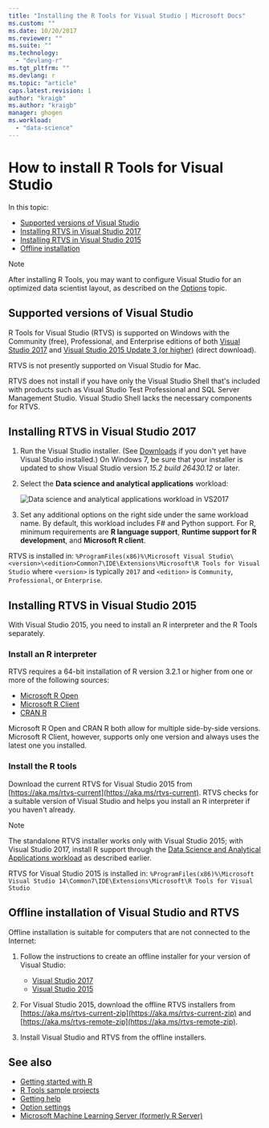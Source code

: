 ```yaml
---
title: "Installing the R Tools for Visual Studio | Microsoft Docs"
ms.custom: ""
ms.date: 10/20/2017
ms.reviewer: ""
ms.suite: ""
ms.technology: 
  - "devlang-r"
ms.tgt_pltfrm: ""
ms.devlang: r
ms.topic: "article"
caps.latest.revision: 1
author: "kraigb"
ms.author: "kraigb"
manager: ghogen
ms.workload: 
  - "data-science"
---
```


# How to install R Tools for Visual Studio

In this topic:

- [Supported versions of Visual Studio](#supported-versions-of-visual-studio)
- [Installing RTVS in Visual Studio 2017](#installing-rtvs-in-visual-studio-2017)
- [Installing RTVS in Visual Studio 2015](#installing-rtvs-in-visual-studio-2015)
- [Offline installation](#offline-installation-of-visual-studio-and-rtvs)

> [!Note]
> After installing R Tools, you may want to configure Visual Studio for an optimized data scientist layout, as described on the [Options](options.md) topic.

## Supported versions of Visual Studio

R Tools for Visual Studio (RTVS) is supported on Windows with the Community (free), Professional, and Enterprise editions of both [Visual Studio 2017](https://www.visualstudio.com/downloads/) and [Visual Studio 2015 Update 3 (or higher)](http://go.microsoft.com/fwlink/?LinkId=691129) (direct download).

RTVS is not presently supported on Visual Studio for Mac.

RTVS does not install if you have only the Visual Studio Shell that's included with products such as Visual Studio Test Professional and SQL Server Management Studio. Visual Studio Shell lacks the necessary components for RTVS.

## Installing RTVS in Visual Studio 2017

1. Run the Visual Studio installer. (See [Downloads](https://www.visualstudio.com/downloads/) if you don't yet have Visual Studio installed.) On Windows 7, be sure that your installer is updated to show Visual Studio version *15.2 build 26430.12* or later.

1. Select the **Data science and analytical applications** workload:

    ![Data science and analytical applications workload in VS2017](media/installation-data-science-workload.png)

1. Set any additional options on the right side under the same workload name. By default, this workload includes F# and Python support. For R, minimum requirements are **R language support**, **Runtime support for R development**, and **Microsoft R client**.

RTVS is installed in: `%ProgramFiles(x86)%\Microsoft Visual Studio\<version>\<edition>Common7\IDE\Extensions\Microsoft\R Tools for Visual Studio` where `<version>` is typically `2017` and `<edition>` is `Community`, `Professional`, or `Enterprise`.

## Installing RTVS in Visual Studio 2015

With Visual Studio 2015, you need to install an R interpreter and the R Tools separately.

### Install an R interpreter

RTVS requires a 64-bit installation of R version 3.2.1 or higher from one or more of the following sources:

- [Microsoft R Open](https://mran.microsoft.com/download/)
- [Microsoft R Client](/machine-learning-server/r-client/what-is-microsoft-r-client)
- [CRAN R](https://cran.r-project.org/bin/windows/base/)

Microsoft R Open and CRAN R both allow for multiple side-by-side versions. Microsoft R Client, however, supports only one version and always uses the latest one you installed.

### Install the R tools

Download the current RTVS for Visual Studio 2015 from [https://aka.ms/rtvs-current](https://aka.ms/rtvs-current). RTVS checks for a suitable version of Visual Studio and helps you install an R interpreter if you haven't already.

> [!Note]
> The standalone RTVS installer works only with Visual Studio 2015; with Visual Studio 2017, install R support through the [Data Science and Analytical Applications workload](#installing-rtvs-in-visual-studio-2017) as described earlier.

RTVS for Visual Studio 2015 is installed in: `%ProgramFiles(x86)%\Microsoft Visual Studio 14\Common7\IDE\Extensions\Microsoft\R Tools for Visual Studio`

## Offline installation of Visual Studio and RTVS

Offline installation is suitable for computers that are not connected to the Internet:

1. Follow the instructions to create an offline installer for your version of Visual Studio: 

    - [Visual Studio 2017](../install/create-an-offline-installation-of-visual-studio.md)
    - [Visual Studio 2015](https://msdn.microsoft.com/library/mt706497.aspx)

1. For Visual Studio 2015, download the offline RTVS installers from [https://aka.ms/rtvs-current-zip](https://aka.ms/rtvs-current-zip) and [https://aka.ms/rtvs-remote-zip](https://aka.ms/rtvs-remote-zip). 

1. Install Visual Studio and RTVS from the offline installers.

## See also

- [Getting started with R](getting-started-with-r.md)
- [R Tools sample projects](getting-started-samples.md)
- [Getting help](getting-started-help.md)
- [Option settings](options.md)
- [Microsoft Machine Learning Server (formerly R Server)](/machine-learning-server/)